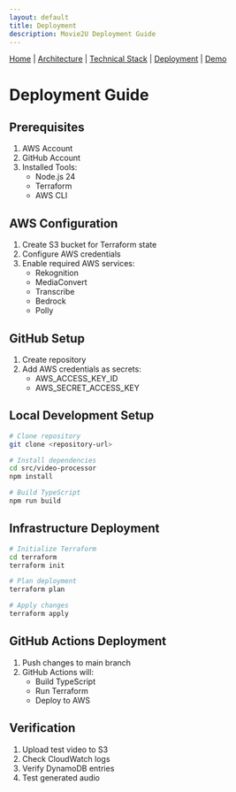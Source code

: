 ```yaml
---
layout: default
title: Deployment
description: Movie2U Deployment Guide
---
```


[Home](./README.md) | 
[Architecture](./architecture.md) | 
[Technical Stack](./technical-stack.md) | 
[Deployment](./deployment.md) | 
[Demo](./demo.md)

# Deployment Guide

## Prerequisites
1. AWS Account
2. GitHub Account
3. Installed Tools:
   - Node.js 24
   - Terraform
   - AWS CLI

## AWS Configuration
1. Create S3 bucket for Terraform state
2. Configure AWS credentials
3. Enable required AWS services:
   - Rekognition
   - MediaConvert
   - Transcribe
   - Bedrock
   - Polly

## GitHub Setup
1. Create repository
2. Add AWS credentials as secrets:
   - AWS_ACCESS_KEY_ID
   - AWS_SECRET_ACCESS_KEY

## Local Development Setup
```bash
# Clone repository
git clone <repository-url>

# Install dependencies
cd src/video-processor
npm install

# Build TypeScript
npm run build
```

## Infrastructure Deployment
```bash
# Initialize Terraform
cd terraform
terraform init

# Plan deployment
terraform plan

# Apply changes
terraform apply
```

## GitHub Actions Deployment
1. Push changes to main branch
2. GitHub Actions will:
   - Build TypeScript
   - Run Terraform
   - Deploy to AWS

## Verification
1. Upload test video to S3
2. Check CloudWatch logs
3. Verify DynamoDB entries
4. Test generated audio
